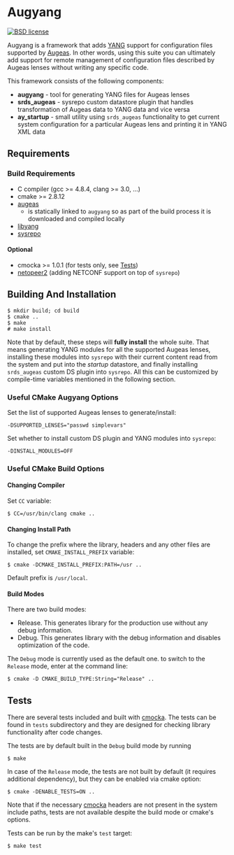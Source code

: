 # Augyang

[![BSD license](https://img.shields.io/badge/License-BSD-blue.svg)](https://opensource.org/licenses/BSD-3-Clause)

Augyang is a framework that adds [YANG](http://tools.ietf.org/html/rfc7950) support for configuration files supported by [Augeas](https://augeas.net/). In other words, using this suite you can ultimately add support for remote management of configuration files described by Augeas lenses without writing any specific code.

This framework consists of the following components:

* **augyang** - tool for generating YANG files for Augeas lenses
* **srds_augeas** - sysrepo custom datastore plugin that handles transformation of Augeas data to YANG data and vice versa
* **ay_startup** - small utility using `srds_augeas` functionality to get current system configuration for a particular Augeas lens and printing it in YANG XML data

## Requirements

### Build Requirements

* C compiler (gcc >= 4.8.4, clang >= 3.0, ...)
* cmake >= 2.8.12
* [augeas](https://augeas.net/)
  * is statically linked to `augyang` so as part of the build process it is downloaded and compiled locally
* [libyang](https://github.com/CESNET/libyang)
* [sysrepo](https://github.com/sysrepo/sysrepo)

#### Optional

* cmocka >= 1.0.1 (for tests only, see [Tests](#Tests))
* [netopeer2](https://github.com/CESNET/netopeer2) (adding NETCONF support on top of `sysrepo`)

## Building And Installation

```
$ mkdir build; cd build
$ cmake ..
$ make
# make install
```

Note that by default, these steps will **fully install** the whole suite. That means generating YANG modules for all the supported Augeas lenses, installing these modules into `sysrepo` with their current content read from the system and put into the *startup* datastore, and finally installing `srds_augeas` custom DS plugin into `sysrepo`. All this can be customized by compile-time variables mentioned in the following section.

### Useful CMake Augyang Options

Set the list of supported Augeas lenses to generate/install:
```
-DSUPPORTED_LENSES="passwd simplevars"
```

Set whether to install custom DS plugin and YANG modules into `sysrepo`:
```
-DINSTALL_MODULES=OFF
```

### Useful CMake Build Options

#### Changing Compiler

Set `CC` variable:

```
$ CC=/usr/bin/clang cmake ..
```

#### Changing Install Path

To change the prefix where the library, headers and any other files are installed,
set `CMAKE_INSTALL_PREFIX` variable:
```
$ cmake -DCMAKE_INSTALL_PREFIX:PATH=/usr ..
```

Default prefix is `/usr/local`.

#### Build Modes

There are two build modes:
* Release.
  This generates library for the production use without any debug information.
* Debug.
  This generates library with the debug information and disables optimization
  of the code.

The `Debug` mode is currently used as the default one. to switch to the
`Release` mode, enter at the command line:
```
$ cmake -D CMAKE_BUILD_TYPE:String="Release" ..
```

## Tests

There are several tests included and built with [cmocka](https://cmocka.org/). The tests
can be found in `tests` subdirectory and they are designed for checking library
functionality after code changes.

The tests are by default built in the `Debug` build mode by running
```
$ make
```

In case of the `Release` mode, the tests are not built by default (it requires
additional dependency), but they can be enabled via cmake option:
```
$ cmake -DENABLE_TESTS=ON ..
```

Note that if the necessary [cmocka](https://cmocka.org/) headers are not present
in the system include paths, tests are not available despite the build mode or
cmake's options.

Tests can be run by the make's `test` target:
```
$ make test
```
